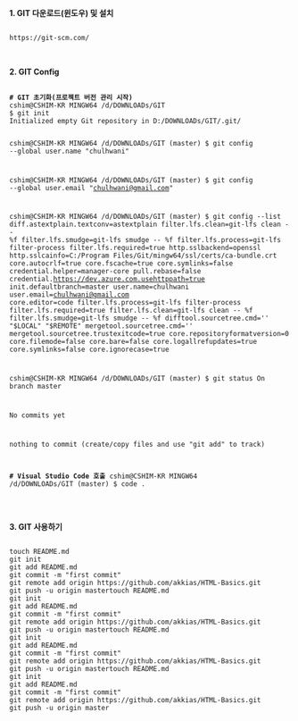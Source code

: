 <strong>1. GIT 다운로드(윈도우) 및 설치</strong>
<pre class="highlight"><code>
https://git-scm.com/
</code></pre>
<p>&nbsp;</p>
<strong>2. GIT Config</strong>
<div class="language-plaintext highlighter-rouge">
<div class="highlight">
<pre class="highlight"><code>
<b># GIT 초기화(프로젝트 버전 관리 시작)</b>
cshim@CSHIM-KR MINGW64 /d/DOWNLOADs/GIT
$ git init
Initialized empty Git repository in D:/DOWNLOADs/GIT/.git/

cshim@CSHIM-KR MINGW64 /d/DOWNLOADs/GIT (master)
$ git config --global user.name "chulhwani"

cshim@CSHIM-KR MINGW64 /d/DOWNLOADs/GIT (master)
$ git config --global user.email "chulhwani@gmail.com"

cshim@CSHIM-KR MINGW64 /d/DOWNLOADs/GIT (master)
$ git config --list
diff.astextplain.textconv=astextplain
filter.lfs.clean=git-lfs clean -- %f
filter.lfs.smudge=git-lfs smudge -- %f
filter.lfs.process=git-lfs filter-process
filter.lfs.required=true
http.sslbackend=openssl
http.sslcainfo=C:/Program Files/Git/mingw64/ssl/certs/ca-bundle.crt
core.autocrlf=true
core.fscache=true
core.symlinks=false
credential.helper=manager-core
pull.rebase=false
credential.https://dev.azure.com.usehttppath=true
init.defaultbranch=master
user.name=chulhwani
user.email=chulhwani@gmail.com
core.editor=code
filter.lfs.process=git-lfs filter-process
filter.lfs.required=true
filter.lfs.clean=git-lfs clean -- %f
filter.lfs.smudge=git-lfs smudge -- %f
difftool.sourcetree.cmd='' "$LOCAL" "$REMOTE"
mergetool.sourcetree.cmd=''
mergetool.sourcetree.trustexitcode=true
core.repositoryformatversion=0
core.filemode=false
core.bare=false
core.logallrefupdates=true
core.symlinks=false
core.ignorecase=true

cshim@CSHIM-KR MINGW64 /d/DOWNLOADs/GIT (master)
$ git status
On branch master

No commits yet

nothing to commit (create/copy files and use "git add" to track)

<b># Visual Studio Code 호출</b>
cshim@CSHIM-KR MINGW64 /d/DOWNLOADs/GIT (master)
$ code .
</code></pre>
</div>
</div>
<p>&nbsp;</p>
<strong>3. GIT 사용하기</strong>
<div class="language-plaintext highlighter-rouge">
<div class="highlight">
<pre class="highlight"><code>
touch README.md
git init
git add README.md
git commit -m "first commit"
git remote add origin https://github.com/akkias/HTML-Basics.git
git push -u origin mastertouch README.md
git init
git add README.md
git commit -m "first commit"
git remote add origin https://github.com/akkias/HTML-Basics.git
git push -u origin mastertouch README.md
git init
git add README.md
git commit -m "first commit"
git remote add origin https://github.com/akkias/HTML-Basics.git
git push -u origin mastertouch README.md
git init
git add README.md
git commit -m "first commit"
git remote add origin https://github.com/akkias/HTML-Basics.git
git push -u origin master
</code></pre>
</div>
</div>
<p>&nbsp;</p>
